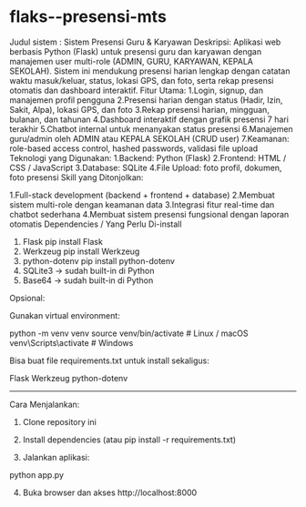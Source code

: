 # flaks--presensi-mts
Judul sistem : Sistem Presensi Guru & Karyawan
Deskripsi:
Aplikasi web berbasis Python (Flask) untuk presensi guru dan karyawan dengan manajemen user multi-role (ADMIN, GURU, KARYAWAN, KEPALA SEKOLAH). Sistem ini mendukung presensi harian lengkap dengan catatan waktu masuk/keluar, status, lokasi GPS, dan foto, serta rekap presensi otomatis dan dashboard interaktif.
Fitur Utama:
1.Login, signup, dan manajemen profil pengguna
2.Presensi harian dengan status (Hadir, Izin, Sakit, Alpa), lokasi GPS, dan foto
3.Rekap presensi harian, mingguan, bulanan, dan tahunan
4.Dashboard interaktif dengan grafik presensi 7 hari terakhir
5.Chatbot internal untuk menanyakan status presensi
6.Manajemen guru/admin oleh ADMIN atau KEPALA SEKOLAH (CRUD user)
7.Keamanan: role-based access control, hashed passwords, validasi file upload
Teknologi yang Digunakan:
1.Backend: Python (Flask)
2.Frontend: HTML / CSS / JavaScript
3.Database: SQLite
4.File Upload: foto profil, dokumen, foto presensi
Skill yang Ditonjolkan:

1.Full-stack development (backend + frontend + database)
2.Membuat sistem multi-role dengan keamanan data
3.Integrasi fitur real-time dan chatbot sederhana
4.Membuat sistem presensi fungsional dengan laporan otomatis
Dependencies / Yang Perlu Di-install
1. Flask
pip install Flask
2. Werkzeug
pip install Werkzeug
3. python-dotenv
pip install python-dotenv
4. SQLite3 → sudah built-in di Python
5. Base64 → sudah built-in di Python

Opsional:

Gunakan virtual environment:

python -m venv venv
source venv/bin/activate  # Linux / macOS
venv\Scripts\activate     # Windows

Bisa buat file requirements.txt untuk install sekaligus:

Flask
Werkzeug
python-dotenv



---

Cara Menjalankan:

1. Clone repository ini


2. Install dependencies (atau pip install -r requirements.txt)


3. Jalankan aplikasi:

python app.py


4. Buka browser dan akses http://localhost:8000
